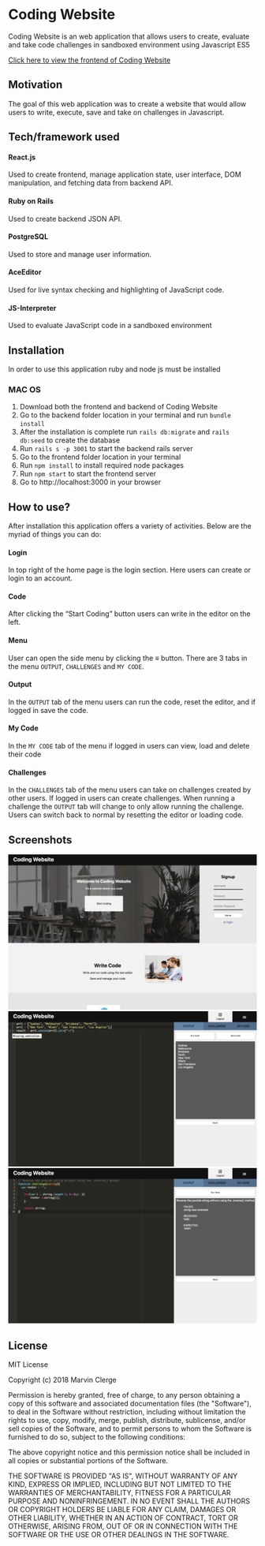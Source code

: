 # Coding Website
Coding Website is an web application that allows users to create, evaluate and take code challenges in sandboxed environment using Javascript ES5

[Click here to view the frontend of Coding Website](https://github.com/MarvinClerge/Coding-Website)

## Motivation
The goal of this web application was to create a website that would allow users to write, execute, save and take on challenges in Javascript.

## Tech/framework used
#### React.js
Used to create frontend, manage application state, user interface, DOM manipulation, and fetching data from backend API.
#### Ruby on Rails
Used to create backend JSON API.
#### PostgreSQL
Used to store and manage user information.
#### AceEditor
Used for live syntax checking and highlighting of JavaScript code.
#### JS-Interpreter
Used to evaluate JavaScript code in a sandboxed environment

## Installation
In order to use this application ruby and node js must be installed
### MAC OS
1. Download both the frontend and backend of Coding Website
2. Go to the backend folder location in your terminal and run `bundle install`
3. After the installation is complete run `rails db:migrate` and `rails db:seed` to create the database
4. Run `rails s -p 3001` to start the backend rails server
5. Go to the frontend folder location in your terminal
6. Run `npm install` to install required node packages
7. Run `npm start` to start the frontend server
8. Go to http://localhost:3000 in your browser

## How to use?
After installation this application offers a variety of activities. Below are the myriad of things you can do:

#### Login
In top right of the home page is the login section. Here users can create or login to an account.
#### Code
After clicking the “Start Coding” button users can write in the editor on the left.
#### Menu
User can open the side menu by clicking the ≡ button. There are 3 tabs in the menu `OUTPUT`, `CHALLENGES` and `MY CODE`.
#### Output
In the `OUTPUT` tab of the menu users can run the code, reset the editor, and if logged in save the code.
#### My Code
In the `MY CODE` tab of the menu if logged in users can view, load and delete their code
#### Challenges
In the `CHALLENGES` tab of the menu users can take on challenges created by other users. If logged in users can create challenges. When running a challenge the `OUTPUT` tab will change to only allow running the challenge. Users can switch back to normal by resetting the editor or loading code.


## Screenshots
![home page](screen1.png)
![coding with output](screen2.png)
![coding with challenge](screen3.png)

## License
MIT License

Copyright (c) 2018 Marvin Clerge

Permission is hereby granted, free of charge, to any person obtaining a copy
of this software and associated documentation files (the "Software"), to deal
in the Software without restriction, including without limitation the rights
to use, copy, modify, merge, publish, distribute, sublicense, and/or sell
copies of the Software, and to permit persons to whom the Software is
furnished to do so, subject to the following conditions:

The above copyright notice and this permission notice shall be included in all
copies or substantial portions of the Software.

THE SOFTWARE IS PROVIDED "AS IS", WITHOUT WARRANTY OF ANY KIND, EXPRESS OR
IMPLIED, INCLUDING BUT NOT LIMITED TO THE WARRANTIES OF MERCHANTABILITY,
FITNESS FOR A PARTICULAR PURPOSE AND NONINFRINGEMENT. IN NO EVENT SHALL THE
AUTHORS OR COPYRIGHT HOLDERS BE LIABLE FOR ANY CLAIM, DAMAGES OR OTHER
LIABILITY, WHETHER IN AN ACTION OF CONTRACT, TORT OR OTHERWISE, ARISING FROM,
OUT OF OR IN CONNECTION WITH THE SOFTWARE OR THE USE OR OTHER DEALINGS IN THE
SOFTWARE.
